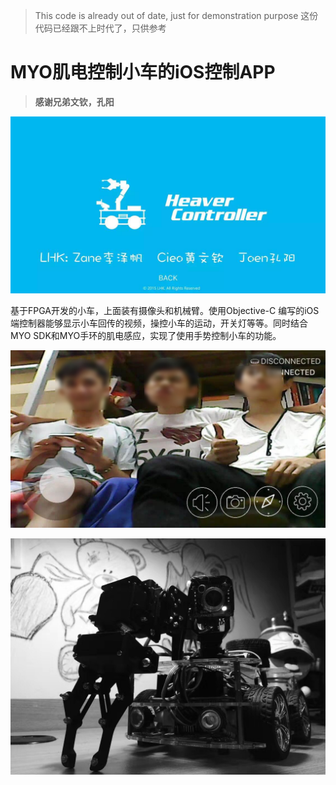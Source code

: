> This code is already out of date, just for demonstration purpose
> 这份代码已经跟不上时代了，只供参考

# MYO肌电控制小车的iOS控制APP

> **感谢兄弟文钦，孔阳**

![WechatIMG25](media/WechatIMG25-1.jpeg)


基于FPGA开发的小车，上面装有摄像头和机械臂。使用Objective-C 编写的iOS端控制器能够显示小车回传的视频，操控小车的运动，开关灯等等。同时结合MYO SDK和MYO手环的肌电感应，实现了使用手势控制小车的功能。


![WechatIMG26](media/WechatIMG26-1.jpeg)



![1801488160230_.pic_hd](media/1801488160230_.pic_hd-1.jpg)

